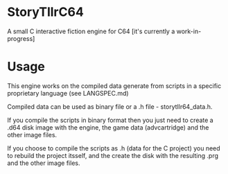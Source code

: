 # StoryTllrC64
A small C interactive fiction engine for C64 [it's currently a work-in-progress]

# Usage
This engine works on the compiled data generate from scripts in a specific proprietary language (see LANGSPEC.md)

Compiled data can be used as binary file or a .h file - storytllr64_data.h. 

If you compile the scripts in binary format then you just need to create a .d64 disk image with the engine, the game data (advcartridge) and the other image files.

If you choose to compile the scripts as .h (data for the C project) you need to rebuild the project itsself, and the create the disk with the resulting .prg and the other image files.

